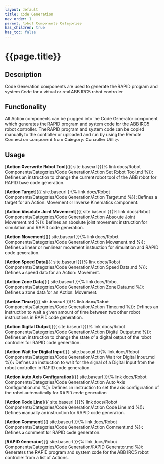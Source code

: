 ```yaml
---
layout: default
title: Code Generation
nav_order: 1
parent: Robot Components Categories
has_children: true
has_toc: false
---
```


# **{{page.title}}**

## **Description**

Code Generation components are used to generate the RAPID program and system Code for a virtual or real ABB IRC5 robot controller.

## **Functionality**

All Action components can be plugged into the Code Generator component which generates the RAPID program and system code for the ABB IRC5 robot controller. The RAPID program and system code can be copied manually to the controller or uploaded and run by using the Remote Connection component from Category: Controller Utility.

## **Usage**

[**Action Overwrite Robot Tool**]({{ site.baseurl }}{% link docs/Robot Components/Categories/Code Generation/Action Set Robot Tool.md %})**:** Defines an instruction to change the current robot tool of the ABB robot for RAPID base code generation.

[**Action Target**]({{ site.baseurl }}{% link docs/Robot Components/Categories/Code Generation/Action Target.md %})**:** Defines a target for an Action: Movement or Inverse Kinematics component.

[**Action Absolute Joint Movement**]({{ site.baseurl }}{% link docs/Robot Components/Categories/Code Generation/Action Absolute Joint Movement.md %})**:** Defines an aboslute joint movement instruction for simulation and RAPID code generation.

[**Action Movement**]({{ site.baseurl }}{% link docs/Robot Components/Categories/Code Generation/Action Movement.md %})**:** Defines a linear or nonlinear movement instruction for simulation and RAPID code generation.

[**Action Speed Data**]({{ site.baseurl }}{% link docs/Robot Components/Categories/Code Generation/Action Speed Data.md %})**:** Defines a speed data for an Action: Movement.

[**Action Zone Data**]({{ site.baseurl }}{% link docs/Robot Components/Categories/Code Generation/Action Zone Data.md %})**:** Defines a zone data for an Action: Movement.

[**Action Timer**]({{ site.baseurl }}{% link docs/Robot Components/Categories/Code Generation/Action Timer.md %})**:** Defines an instruction to wait a given amount of time between two other robot instructions in RAPID code generation.

[**Action Digital Output**]({{ site.baseurl }}{% link docs/Robot Components/Categories/Code Generation/Action Digital Output.md %})**:** Defines an instruction to change the state of a digital output of the robot controller for RAPID code generation.

[**Action Wait for Digital Input**]({{ site.baseurl }}{% link docs/Robot Components/Categories/Code Generation/Action Wait for Digital Input.md %})**:** Defines an instruction to wait for the signal of a Digital Input from the robot controller in RAPID code generation.

[**Action Auto Axis Configuration**]({{ site.baseurl }}{% link docs/Robot Components/Categories/Code Generation/Action Auto Axis Configuration.md %})**:** Defines an instruction to set the axis configuration of the robot automatically for RAPID code generation.

[**Action Code Line**]({{ site.baseurl }}{% link docs/Robot Components/Categories/Code Generation/Action Code Line.md %})**:** Defines manually an instruction for RAPID code generation.

[**Action Comment**]({{ site.baseurl }}{% link docs/Robot Components/Categories/Code Generation/Action Comment.md %})**:** Defines a comment for RAPID code generation.

[**RAPID Generator**]({{ site.baseurl }}{% link docs/Robot Components/Categories/Code Generation/RAPID Generator.md %})**:** Generates the RAPID program and system code for the ABB IRC5 robot controller from a list of Actions.